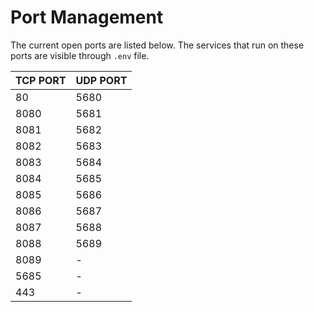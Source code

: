 # Port Management

The current open ports are listed below. The services that run on these ports are visible through `.env` file.

| TCP PORT | UDP PORT |
|----------|----------|
|   80     |  5680    |
|   8080   |  5681    |
|   8081   |  5682    |
|   8082   |  5683    |
|   8083   |  5684    |
|   8084   |  5685    |
|   8085   |  5686    |
|   8086   |  5687    |
|   8087   |  5688    |
|   8088   |  5689    |
|   8089   |  -       |
|   5685   |  -       |
|   443    |  -       |
